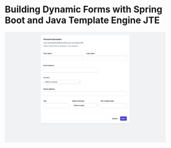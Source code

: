 # Building Dynamic Forms with Spring Boot and Java Template Engine JTE

![form](src/main/resources/static/personal_info_form.png)